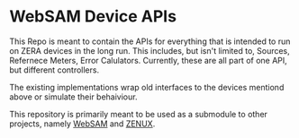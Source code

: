 # WebSAM Device APIs

This Repo is meant to contain the APIs for everything that is intended to run on ZERA devices in the long run. This includes, but isn't limited to, Sources, Refernece Meters, Error Calulators. Currently, these are all part of one API, but different controllers.

The existing implementations wrap old interfaces to the devices mentiond above or simulate their behaiviour.

This repository is primarily meant to be used as a submodule to other projects, namely [WebSAM](https://github.com/ZeraGmbH/websam) and [ZENUX](https://github.com/ZeraGmbH/meta-zera).

